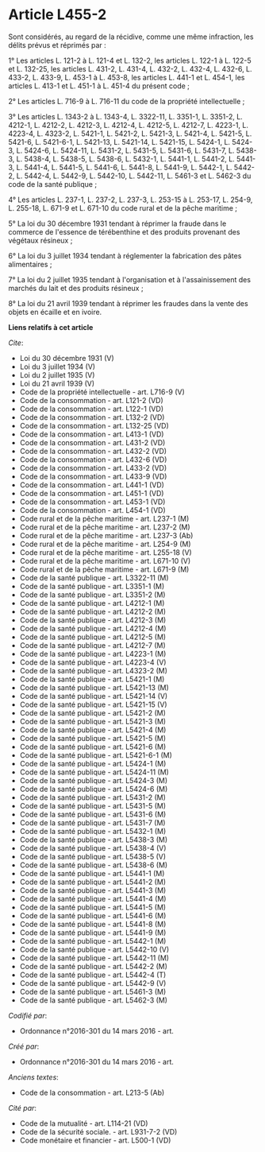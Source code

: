 # Article L455-2

Sont considérés, au regard de la récidive, comme une même infraction, les délits prévus et réprimés par : 

1° Les articles L. 121-2 à L. 121-4 et L. 132-2, les articles L. 122-1 à L. 122-5 et L. 132-25, les articles L. 431-2, L.
431-4, L. 432-2, L. 432-4, L. 432-6, L. 433-2, L. 433-9, L. 453-1 à L. 453-8, les articles L. 441-1 et L. 454-1, les articles
L. 413-1 et L. 451-1 à L. 451-4 du présent code ; 

2° Les articles L. 716-9 à L. 716-11 du code de la propriété intellectuelle ; 

3° Les articles L. 1343-2 à L. 1343-4, L. 3322-11, L. 3351-1, L. 3351-2, L. 4212-1, L. 4212-2, L. 4212-3, L. 4212-4, L.
4212-5, L. 4212-7, L. 4223-1, L. 4223-4, L. 4323-2, L. 5421-1, L. 5421-2, L. 5421-3, L. 5421-4, L. 5421-5, L. 5421-6, L.
5421-6-1, L. 5421-13, L. 5421-14, L. 5421-15, L. 5424-1, L. 5424-3, L. 5424-6, L. 5424-11, L. 5431-2, L. 5431-5, L. 5431-6,
L. 5431-7, L. 5438-3, L. 5438-4, L. 5438-5, L. 5438-6, L. 5432-1, L. 5441-1, L. 5441-2, L. 5441-3, L. 5441-4, L. 5441-5, L.
5441-6, L. 5441-8, L. 5441-9, L. 5442-1, L. 5442-2, L. 5442-4, L. 5442-9, L. 5442-10, L. 5442-11, L. 5461-3 et L. 5462-3 du
code de la santé publique ; 

4° Les articles L. 237-1, L. 237-2, L. 237-3, L. 253-15 à L. 253-17, L. 254-9, L. 255-18, L. 671-9 et L. 671-10 du code rural
et de la pêche maritime ; 

5° La loi du 30 décembre 1931 tendant à réprimer la fraude dans le commerce de l'essence de térébenthine et des produits
provenant des végétaux résineux ; 

6° La loi du 3 juillet 1934 tendant à réglementer la fabrication des pâtes alimentaires ; 

7° La loi du 2 juillet 1935 tendant à l'organisation et à l'assainissement des marchés du lait et des produits résineux ; 

8° La loi du 21 avril 1939 tendant à réprimer les fraudes dans la vente des objets en écaille et en ivoire.

**Liens relatifs à cet article**

_Cite_:

  - Loi du 30 décembre 1931 (V)
  - Loi du 3 juillet 1934 (V)
  - Loi du 2 juillet 1935 (V)
  - Loi du 21 avril 1939 (V)
  - Code de la propriété intellectuelle - art. L716-9 (V)
  - Code de la consommation - art. L121-2 (VD)
  - Code de la consommation - art. L122-1 (VD)
  - Code de la consommation - art. L132-2 (VD)
  - Code de la consommation - art. L132-25 (VD)
  - Code de la consommation - art. L413-1 (VD)
  - Code de la consommation - art. L431-2 (VD)
  - Code de la consommation - art. L432-2 (VD)
  - Code de la consommation - art. L432-6 (VD)
  - Code de la consommation - art. L433-2 (VD)
  - Code de la consommation - art. L433-9 (VD)
  - Code de la consommation - art. L441-1 (VD)
  - Code de la consommation - art. L451-1 (VD)
  - Code de la consommation - art. L453-1 (VD)
  - Code de la consommation - art. L454-1 (VD)
  - Code rural et de la pêche maritime - art. L237-1 (M)
  - Code rural et de la pêche maritime - art. L237-2 (M)
  - Code rural et de la pêche maritime - art. L237-3 (Ab)
  - Code rural et de la pêche maritime - art. L254-9 (M)
  - Code rural et de la pêche maritime - art. L255-18 (V)
  - Code rural et de la pêche maritime - art. L671-10 (V)
  - Code rural et de la pêche maritime - art. L671-9 (M)
  - Code de la santé publique - art. L3322-11 (M)
  - Code de la santé publique - art. L3351-1 (M)
  - Code de la santé publique - art. L3351-2 (M)
  - Code de la santé publique - art. L4212-1 (M)
  - Code de la santé publique - art. L4212-2 (M)
  - Code de la santé publique - art. L4212-3 (M)
  - Code de la santé publique - art. L4212-4 (M)
  - Code de la santé publique - art. L4212-5 (M)
  - Code de la santé publique - art. L4212-7 (M)
  - Code de la santé publique - art. L4223-1 (M)
  - Code de la santé publique - art. L4223-4 (V)
  - Code de la santé publique - art. L4323-2 (M)
  - Code de la santé publique - art. L5421-1 (M)
  - Code de la santé publique - art. L5421-13 (M)
  - Code de la santé publique - art. L5421-14 (V)
  - Code de la santé publique - art. L5421-15 (V)
  - Code de la santé publique - art. L5421-2 (M)
  - Code de la santé publique - art. L5421-3 (M)
  - Code de la santé publique - art. L5421-4 (M)
  - Code de la santé publique - art. L5421-5 (M)
  - Code de la santé publique - art. L5421-6 (M)
  - Code de la santé publique - art. L5421-6-1 (M)
  - Code de la santé publique - art. L5424-1 (M)
  - Code de la santé publique - art. L5424-11 (M)
  - Code de la santé publique - art. L5424-3 (M)
  - Code de la santé publique - art. L5424-6 (M)
  - Code de la santé publique - art. L5431-2 (M)
  - Code de la santé publique - art. L5431-5 (M)
  - Code de la santé publique - art. L5431-6 (M)
  - Code de la santé publique - art. L5431-7 (M)
  - Code de la santé publique - art. L5432-1 (M)
  - Code de la santé publique - art. L5438-3 (M)
  - Code de la santé publique - art. L5438-4 (V)
  - Code de la santé publique - art. L5438-5 (V)
  - Code de la santé publique - art. L5438-6 (M)
  - Code de la santé publique - art. L5441-1 (M)
  - Code de la santé publique - art. L5441-2 (M)
  - Code de la santé publique - art. L5441-3 (M)
  - Code de la santé publique - art. L5441-4 (M)
  - Code de la santé publique - art. L5441-5 (M)
  - Code de la santé publique - art. L5441-6 (M)
  - Code de la santé publique - art. L5441-8 (M)
  - Code de la santé publique - art. L5441-9 (M)
  - Code de la santé publique - art. L5442-1 (M)
  - Code de la santé publique - art. L5442-10 (V)
  - Code de la santé publique - art. L5442-11 (M)
  - Code de la santé publique - art. L5442-2 (M)
  - Code de la santé publique - art. L5442-4 (T)
  - Code de la santé publique - art. L5442-9 (V)
  - Code de la santé publique - art. L5461-3 (M)
  - Code de la santé publique - art. L5462-3 (M)

_Codifié par_:

  - Ordonnance n°2016-301 du 14 mars 2016 - art.

_Créé par_:

  - Ordonnance n°2016-301 du 14 mars 2016 - art.

_Anciens textes_:

  - Code de la consommation - art. L213-5 (Ab)

_Cité par_:

  - Code de la mutualité - art. L114-21 (VD)
  - Code de la sécurité sociale. - art. L931-7-2 (VD)
  - Code monétaire et financier - art. L500-1 (VD)
